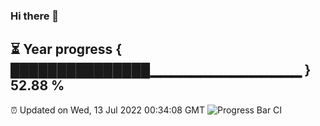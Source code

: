 ### Hi there 👋
⏳ Year progress { ███████████████▁▁▁▁▁▁▁▁▁▁▁▁▁▁▁ } 52.88 %
---
⏰ Updated on Wed, 13 Jul 2022 00:34:08 GMT
![Progress Bar CI](https://github.com/Moyi321/Moyi321/workflows/Progress%20Bar%20CI/badge.svg)
